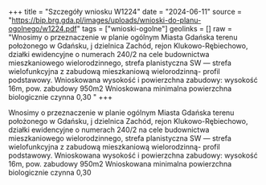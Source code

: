 +++
title = "Szczegóły wniosku W1224"
date = "2024-06-11"
source = "https://bip.brg.gda.pl/images/uploads/wnioski-do-planu-ogolnego/w1224.pdf"
tags = ["wnioski-ogolne"]
geolinks = []
raw = "Wnosimy o przeznaczenie w planie ogólnym Miasta Gdańska terenu położonego w Gdańsku, j dzielnica Zachód, rejon Klukowo-Rębiechowo, działki ewidencyjne o numerach 240/2 na cele budownictwa mieszkaniowego wielorodzinnego, strefa planistyczna SW — strefa wielofunkcyjna z zabudową mieszkaniową wielorodzinną- profil podstawowy. Wnioskowana wysokość i powierzchna zabudowy: wysokość 16m, pow. zabudowy 950m2 Wnioskowana minimalna powierzchna biologicznie czynna 0,30 "
+++

Wnosimy o przeznaczenie w planie ogólnym Miasta Gdańska terenu położonego w Gdańsku,
j
dzielnica Zachód, rejon Klukowo-Rębiechowo, działki ewidencyjne o numerach 240/2 na cele budownictwa
mieszkaniowego wielorodzinnego, strefa planistyczna SW — strefa wielofunkcyjna z zabudową mieszkaniową
wielorodzinną- profil podstawowy.
Wnioskowana wysokość i powierzchna zabudowy: wysokość 16m, pow. zabudowy 950m2
Wnioskowana minimalna powierzchna biologicznie czynna 0,30



